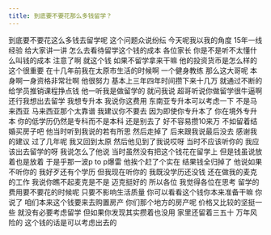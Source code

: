 ```yaml
---
title: 到底要不要花那么多钱留学？
---
```

到底要不要花这么多钱去留学呢
这个问题众说纷纭
今天呢我以我的角度
15年一线经验
给大家讲一讲
怎么去看待留学这个钱的成本
各位家长
你是不是听不太懂什么叫钱的成本
注意了啊
就这个钱
如果不留学拿来干嘛
他的投资货币是怎么样的
这个很重要
在十几年前我在太原市生活的时候啊
一个健身教练
那么这大哥呢
本身啊一身资格非常壮啊
他很努力
基本上三年四年时间攒下来十几万
就通过不断的给学员推销课程挣点钱
他一听我是做留学的
就问我说
超哥听说你做留学很牛逼啊
还行我想出去留学
我想专升本
我说你这费用
东南亚专升本可以考虑一下
不是马来西亚
马来西亚那个太靠谱
我建议你不要去
因为即使你专升本了
你在境外专升本
你的低学历仍然是专科而不是本科
还是别去了
好不容易攒10来万
不如留着结婚买房子吧
他当时听到我说的若有所思
然后走掉了
后来跟我说最后没去
感谢我的建议
过了几年呢
我又回到太原
然后他见到了我说哎呀
当时不应该听你的
我应该出去留学的呀
我说怎么了他说
当时虽然没有把这个钱花在留学上
但是钱虽说放着也是放着
于是乎那一波p to p爆雷
他挨个赶了个实在
结果钱全归掉了
他说如果不听你的
我好歹还有个学历
但我现在听你的
我既没学历还没钱
还在做我的麦克的工作
我说你瞧不起麦克是不是
迈克挺好的
所以各位
我觉得各位在思考
留学的费用要不要花的时候呢
只要不影响生活质量
你可以看看这个钱你本来准备干嘛
你说了
咱们本来这个钱要来去购置房产
你们那个地方的房产呢
价格又比较的坚挺一些
就没有必要考虑留学
但如果你发现其实攒着也没用
家里还留着三五十
万年风险的
这个钱的话是可以考虑出去的
